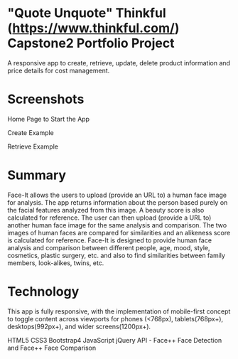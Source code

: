 #	"Quote Unquote" Thinkful (https://www.thinkful.com/) Capstone2 Portfolio Project
A responsive app to create, retrieve, update, delete product information and price details for cost management. 

#	Screenshots
Home Page to Start the App

Create Example

Retrieve Example







#	Summary
Face-It allows the users to upload (provide an URL to) a human face image for analysis. The app returns information about the person based purely on the facial features analyzed from this image. A beauty score is also calculated for reference. The user can then upload (provide a URL to) another human face image for the same analysis and comparison. The two images of human faces are compared for similarities and an alikeness score is calculated for reference. Face-It is designed to provide human face analysis and comparison between different people, age, mood, style, cosmetics, plastic surgery, etc. and also to find similarities between family members, look-alikes, twins, etc.    

#	Technology
This app is fully responsive, with the implementation of mobile-first concept to toggle content across viewports for phones (<768px), tablets(768px+), desktops(992px+), and wider screens(1200px+).

HTML5
CSS3
Bootstrap4
JavaScript
jQuery
API - Face++ Face Detection and Face++ Face Comparison



